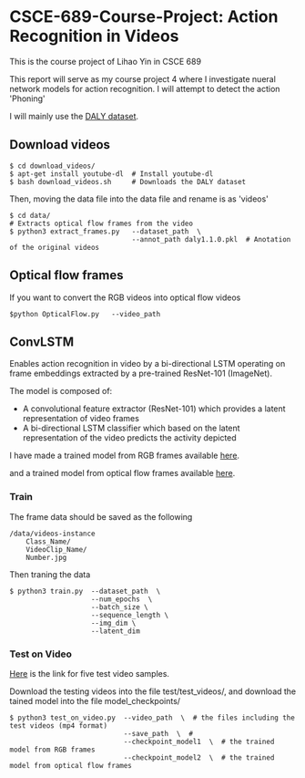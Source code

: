 # CSCE-689-Course-Project: Action Recognition in Videos

This is the course project of Lihao Yin in CSCE 689

This report will serve as my course project 4 where I investigate nueral network models for action recognition. I will attempt to detect the action 'Phoning'

I will mainly use the [DALY dataset](http://thoth.inrialpes.fr/daly/index.php ).


## Download videos


```
$ cd download_videos/     
$ apt-get install youtube-dl  # Install youtube-dl
$ bash download_videos.sh     # Downloads the DALY dataset
```

Then, moving the data file into the data file and rename is as 'videos'
```
$ cd data/
# Extracts optical flow frames from the video
$ python3 extract_frames.py   --dataset_path  \
                              --annot_path daly1.1.0.pkl  # Anotation of the original videos
```

## Optical flow frames
If you want to convert the RGB videos into optical flow videos
```
$python OpticalFlow.py   --video_path
```


## ConvLSTM

 Enables action recognition in video by a bi-directional LSTM operating on frame embeddings extracted by a pre-trained ResNet-101 (ImageNet).

The model is composed of:
* A convolutional feature extractor (ResNet-101) which provides a latent representation of video frames
* A bi-directional LSTM classifier which based on the latent representation of the video predicts the activity depicted

I have made a trained model from RGB frames available [here](https://drive.google.com/open?id=1EWprDnL2XCGIhBW8tpx5NC-Y0eHuW5ot).

and  a trained model from optical flow frames available [here](https://drive.google.com/open?id=1TEj2SF22qO0Q4QRcL_2g_CO-hmAKrEc7).

### Train  
The frame data should be saved as the following
```
/data/videos-instance
    Class_Name/
    VideoClip_Name/
    Number.jpg
```
Then traning the data
```
$ python3 train.py  --dataset_path  \ 
                    --num_epochs  \
                    --batch_size \
                    --sequence_length \
                    --img_dim \
                    --latent_dim
```

### Test on Video
[Here](https://drive.google.com/open?id=1TmOUmDIZbuXJPQp9nxIS-KR_pBLZxxrO) is the link for five test video samples.

Download the testing videos into the file test/test_videos/, and download the tained model into the file model_checkpoints/

```
$ python3 test_on_video.py  --video_path  \  # the files including the test videos (mp4 format)
                            --save_path  \  # 
                            --checkpoint_model1  \  # the trained model from RGB frames
                            --checkpoint_model2  \  # the trained model from optical flow frames
```




